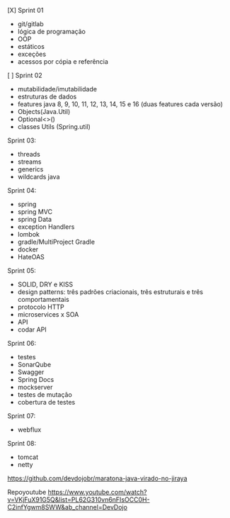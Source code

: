 
[X] Sprint 01
- git/gitlab 
- lógica de programação 
- OOP 
- estáticos 
- exceções 
- acessos por cópia e referência 
 
[  ] Sprint 02 
- mutabilidade/imutabilidade 
- estruturas de dados 
- features java 8, 9, 10, 11, 12, 13, 14, 15 e 16 (duas features cada versão) 
- Objects(Java.Util) 
- Optional<>() 
- classes Utils (Spring.util) 
 
Sprint 03: 
- threads 
- streams 
- generics 
- wildcards java 
 
Sprint 04: 
- spring 
- spring MVC 
- spring Data 
- exception Handlers 
- lombok 
- gradle/MultiProject Gradle 
- docker 
- HateOAS 
 
Sprint 05: 
- SOLID, DRY e KISS 
- design patterns: três padrões criacionais, três estruturais e três comportamentais 
- protocolo HTTP 
- microservices x SOA 
- API 
- codar API 
 
Sprint 06: 
- testes 
- SonarQube 
- Swagger 
- Spring Docs 
- mockserver 
- testes de mutação 
- cobertura de testes 
 
Sprint 07: 
- webflux 
 
Sprint 08: 
- tomcat 
- netty 

https://github.com/devdojobr/maratona-java-virado-no-jiraya

Repoyoutube
https://www.youtube.com/watch?v=VKjFuX91G5Q&list=PL62G310vn6nFIsOCC0H-C2infYgwm8SWW&ab_channel=DevDojo

